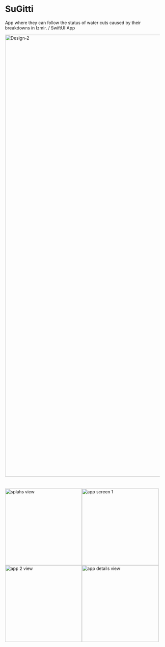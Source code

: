 # SuGitti
App where they can follow the status of water cuts caused by their breakdowns in Izmir. / SwiftUI  App



<img width="1440" alt="Design-2" src="https://user-images.githubusercontent.com/77584235/225738891-4482aea6-3d83-4795-beb3-87704a39f965.png">


#


<img width="250" alt="splahs view" src="https://user-images.githubusercontent.com/77584235/225739275-53420c20-7c76-4ad0-a791-97c306ece897.png"><img width="250" alt="app screen 1" src="https://user-images.githubusercontent.com/77584235/225694802-884a2918-29aa-463c-82c3-e9b17bc7f2d2.png"><img width="250" alt="app 2 view" src="https://user-images.githubusercontent.com/77584235/225696193-e7163303-217d-4f48-830c-0f881600c8d4.png"><img width="250" alt="app details view" src="https://user-images.githubusercontent.com/77584235/225694852-4e531f13-d6e7-4e2f-aa56-21305829a778.png">

#
